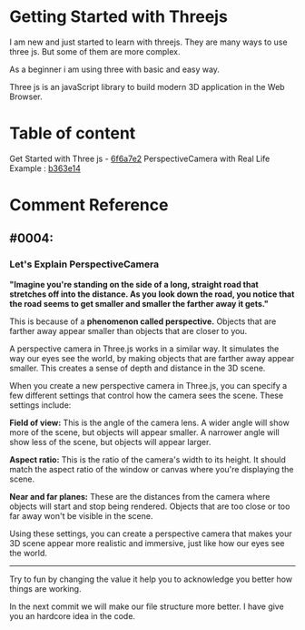 # Getting Started with Threejs 

I am new and just started to learn with threejs. They are many ways to use three js. But some of them are more complex.

As a beginner i am using three with basic and easy way. 

Three js is an javaScript library to build modern 3D application in the Web Browser.

# Table of content

Get Started with Three js - [6f6a7e2](https://github.com/Fardeen-Awais/Learning-Three-Js-/commit/6f6a7e2)
PerspectiveCamera with Real Life Example :  [b363e14](https://github.com/Fardeen-Awais/Learning-Three-Js-/commit/b363e14)

# Comment Reference 

## #0004:

### Let's Explain PerspectiveCamera

**"Imagine you're standing on the side of a long, straight road that stretches off into the distance.
As you look down the road, you notice that the road seems to get smaller and smaller the farther away it gets."**

This is because of a **phenomenon called perspective.** Objects that are farther away appear smaller than objects that are closer to you.

A perspective camera in Three.js works in a similar way. It simulates the way our eyes see the world, by making objects that are farther away appear smaller. This creates a sense of depth and distance in the 3D scene.

When you create a new perspective camera in Three.js, you can specify a few different settings that control how the camera sees the scene. These settings include:

**Field of view:** This is the angle of the camera lens. A wider angle will show more of the scene, but objects will appear smaller. A narrower angle will show less of the scene, but objects will appear larger.

**Aspect ratio:** This is the ratio of the camera's width to its height. It should match the aspect ratio of the window or canvas where you're displaying the scene.

**Near and far planes:** These are the distances from the camera where objects will start and stop being rendered. Objects that are too close or too far away won't be visible in the scene.

Using these settings, you can create a perspective camera that makes your 3D scene appear more realistic and immersive, just like how our eyes see the world.


---------------------------------------

Try to fun by changing the value it help you to acknowledge you better how things are working.

In the next commit we will make our file structure more better. I have give you an hardcore idea in the code. 
